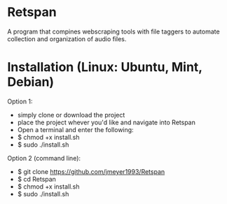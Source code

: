 # Retspan
A program that compines webscraping tools with file taggers to automate collection and organization of audio files.

# Installation (Linux: Ubuntu, Mint, Debian)
Option 1:
- simply clone or download the project
- place the project whever you'd like and navigate into Retspan
- Open a terminal and enter the following:
- $ chmod +x install.sh
- $ sudo ./install.sh

Option 2 (command line):
- $ git clone https://github.com/jmeyer1993/Retspan
- $ cd Retspan 
- $ chmod +x install.sh
- $ sudo ./install.sh
